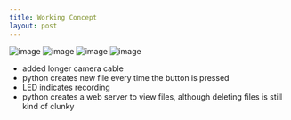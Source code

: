 ```yaml
---
title: Working Concept
layout: post
---
```

![image](/img/Raspberry-Pi-Video-Camera/FullSizeRender-5.jpg)
![image](/img/Raspberry-Pi-Video-Camera/FullSizeRender-7.jpg)
![image](/img/Raspberry-Pi-Video-Camera/FullSizeRender-4.jpg)
![image](/img/Raspberry-Pi-Video-Camera/FullSizeRender-8.jpg)

  * added longer camera cable
  * python creates new file every time the button is pressed
  * LED indicates recording
  * python creates a web server to view files, although deleting files is still kind of clunky
